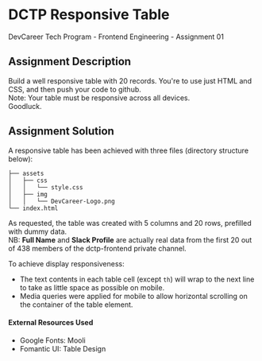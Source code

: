 # DCTP Responsive Table
DevCareer Tech Program - Frontend Engineering - Assignment 01

## Assignment Description
Build a well responsive table with 20 records. You're to use just HTML and CSS, and then push your code to github.  
Note: Your table must be responsive across all devices.  
Goodluck.

## Assignment Solution
A responsive table has been achieved with three files (directory structure below):
```
├── assets
│   ├── css
│   │   └── style.css
│   ├── img
│   │   └── DevCareer-Logo.png
└── index.html
```

As requested, the table was created with 5 columns and 20 rows, prefilled with dummy data.  
NB: **Full Name** and **Slack Profile** are actually real data from the first 20 out of 438 members of the dctp-frontend private channel.

To achieve display responsiveness:
- The text contents in each table cell (except `th`) will wrap to the next line to take as little space as possible on mobile.
- Media queries were applied for mobile to allow horizontal scrolling on the container of the table element.

#### External Resources Used
* Google Fonts: Mooli
* Fomantic UI: Table Design
